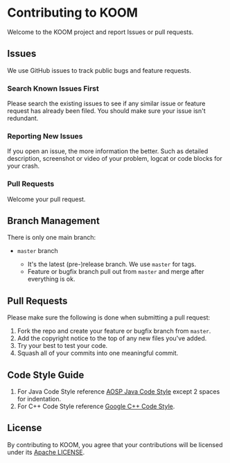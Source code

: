 # Contributing to KOOM

Welcome to the KOOM project and report Issues or pull requests.

## Issues

We use GitHub issues to track public bugs and feature requests.

### Search Known Issues First

Please search the existing issues to see if any similar issue or feature request has already been
filed. You should make sure your issue isn't redundant.

### Reporting New Issues

If you open an issue, the more information the better. Such as detailed description, screenshot or
video of your problem, logcat or code blocks for your crash.

### Pull Requests

Welcome your pull request.

## Branch Management

There is only one main branch:

* `master` branch

    * It's the latest (pre-)release branch. We use `master` for tags.
    * Feature or bugfix branch pull out from `master` and merge after everything is ok.

## Pull Requests

Please make sure the following is done when submitting a pull request:

1. Fork the repo and create your feature or bugfix branch from `master`.
2. Add the copyright notice to the top of any new files you've added.
3. Try your best to test your code.
4. Squash all of your commits into one meaningful commit.

## Code Style Guide

1. For Java Code Style
   reference [AOSP Java Code Style](https://source.android.com/setup/contribute/code-style) except 2
   spaces for indentation.
2. For C++ Code Style
   reference [Google C++ Code Style](https://google.github.io/styleguide/cppguide.html).

## License

By contributing to KOOM, you agree that your contributions will be licensed under
its [Apache LICENSE](./LICENSE).